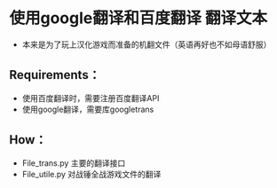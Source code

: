 # 使用google翻译和百度翻译 翻译文本
* 本来是为了玩上汉化游戏而准备的机翻文件（英语再好也不如母语舒服）

## Requirements：
* 使用百度翻译时，需要注册百度翻译API 
* 使用google翻译，需要库googletrans

## How：
* File_trans.py 主要的翻译接口
* File_utile.py 对战锤全战游戏文件的翻译